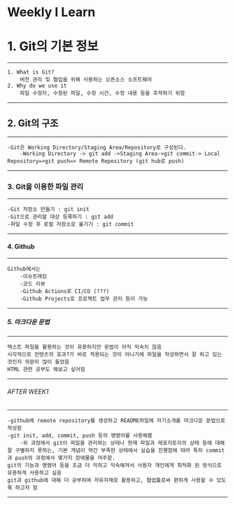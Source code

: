 Weekly I Learn
==============
# 1. Git의 기본 정보   
--------------------  
    1. What is Git? 
        버전 관리 및 협업을 위해 사용하는 오픈소스 소프트웨어    
    2. Why do we use it    
        파일 수정자, 수정된 파일, 수정 시간, 수정 내용 등을 추적하기 위함    
***
## 2. Git의 구조
----------------
    -Git은 Working Directory/Staging Area/Repository로 구성된다.    
        -Working Directory -> git add ->Staging Area->git commit-> Local Repository=>git push=> Remote Repository (git hub로 push)
***
### 3. Git을 이용한 파일 관리
----------------------------
    -Git 저장소 만들기 : git init
    -Git으로 관리할 대상 등록하기 : git add
    -파일 수정 후 로컬 저장소로 옮기기 : git commit
***
#### 4. Github
--------------
    Github에서는 
        -이슈트래킹
        -코드 리뷰
        -Github Actions로 CI/CD (???)
        -Github Projects로 프로젝트 업무 관리 등이 가능
***
##### 5. 마크다운 문법
---------------------
    텍스트 파일을 활용하는 것이 유용하지만 문법이 아직 익숙치 않음
    시각적으로 컨텐츠의 효과?가 바로 적용되는 것이 아니기에 파일을 작성하면서 잘 하고 있는 것인지 의문이 많이 들었음                   
    HTML 관련 공부도 해보고 싶어짐           
***

###### AFTER WEEK1
-------------------
    -github에 remote repository를 생성하고 README파일에 자기소개를 마크다운 문법으로 작성함       
    -git init, add, commit, push 등의 명령어를 사용해봄
        -위 과정에서 git이 파일을 관리하는 상태나 현재 파일과 레포지토리의 상태 등에 대해 잘 구별하지 못하는, 기본 개념이 약간 부족한 상태에서 실습을 진행함에 따라 특히 commit과 push의 과정에서 몇가지 장애물을 마주함.
    git의 기능과 명령어 등을 조금 더 익히고 익숙해져서 사용자 개인에게 최적화 된 방식으로 유용하게 사용하고 싶음          
    git과 github에 대해 더 공부하여 자유자재로 활용하고, 협업툴로써 편하게 사용할 수 있도록 하고자 함         

***